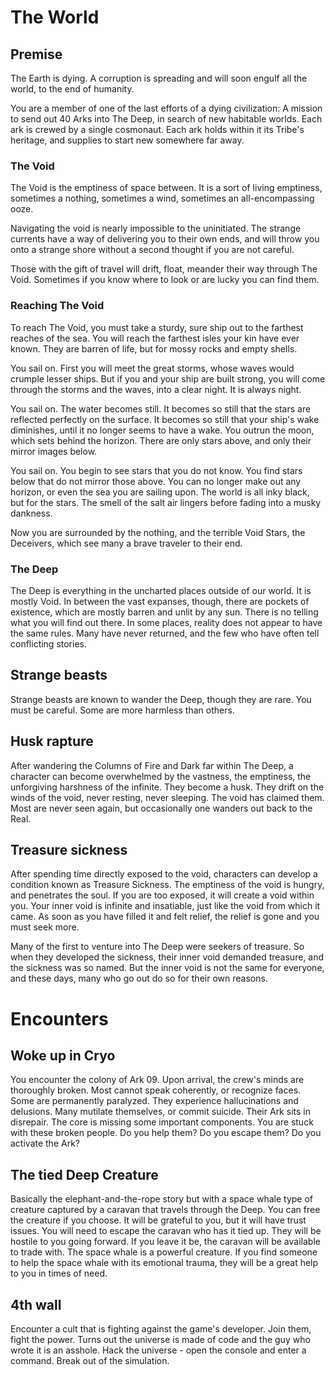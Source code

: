 # The World

## Premise

The Earth is dying. A corruption is spreading and will soon engulf all the world, to the end of humanity.

You are a member of one of the last efforts of a dying civilization: A mission to send out 40 Arks into The Deep, in search of new habitable worlds. Each ark is crewed by a single cosmonaut. Each ark holds within it its Tribe's heritage, and supplies to start new somewhere far away.

### The Void

The Void is the emptiness of space between. It is a sort of living emptiness, sometimes a nothing, sometimes a wind, sometimes an all-encompassing ooze.

Navigating the void is nearly impossible to the uninitiated. The strange currents have a way of delivering you to their own ends, and will throw you onto a strange shore without a second thought if you are not careful.

Those with the gift of travel will drift, float, meander their way through The Void. Sometimes if you know where to look or are lucky you can find them.

### Reaching The Void

To reach The Void, you must take a sturdy, sure ship out to the farthest reaches of the sea. You will reach the farthest isles your kin have ever known. They are barren of life, but for mossy rocks and empty shells.

You sail on. First you will meet the great storms, whose waves would crumple lesser ships. But if you and your ship are built strong, you will come through the storms and the waves, into a clear night. It is always night.

You sail on. The water becomes still. It becomes so still that the stars are reflected perfectly on the surface. It becomes so still that your ship's wake diminishes, until it no longer seems to have a wake. You outrun the moon, which sets behind the horizon. There are only stars above, and only their mirror images below.

You sail on. You begin to see stars that you do not know. You find stars below that do not mirror those above. You can no longer make out any horizon, or even the sea you are sailing upon. The world is all inky black, but for the stars. The smell of the salt air lingers before fading into a musky dankness.

Now you are surrounded by the nothing, and the terrible Void Stars, the Deceivers, which see many a brave traveler to their end.

### The Deep

The Deep is everything in the uncharted places outside of our world. It is mostly Void. In between the vast expanses, though, there are pockets of existence, which are mostly barren and unlit by any sun. There is no telling what you will find out there. In some places, reality does not appear to have the same rules. Many have never returned, and the few who have often tell conflicting stories.

## Strange beasts

Strange beasts are known to wander the Deep, though they are rare. You must be careful. Some are more harmless than others.

## Husk rapture

After wandering the Columns of Fire and Dark far within The Deep, a character can become overwhelmed by the vastness, the emptiness, the unforgiving harshness of the infinite. They become a husk. They drift on the winds of the void, never resting, never sleeping. The void has claimed them. Most are never seen again, but occasionally one wanders out back to the Real.

## Treasure sickness

After spending time directly exposed to the void, characters can develop a condition known as Treasure Sickness. The emptiness of the void is hungry, and penetrates the soul. If you are too exposed, it will create a void within you. Your inner void is infinite and insatiable, just like the void from which it came. As soon as you have filled it and felt relief, the relief is gone and you must seek more.

Many of the first to venture into The Deep were seekers of treasure. So when they developed the sickness, their inner void demanded treasure, and the sickness was so named. But the inner void is not the same for everyone, and these days, many who go out do so for their own reasons.

# Encounters

## Woke up in Cryo

You encounter the colony of Ark 09.
Upon arrival, the crew's minds are thoroughly broken.
Most cannot speak coherently, or recognize faces. Some are permanently paralyzed.
They experience hallucinations and delusions.
Many mutilate themselves, or commit suicide.
Their Ark sits in disrepair. The core is missing some important components.
You are stuck with these broken people. Do you help them?
Do you escape them?
Do you activate the Ark?

## The tied Deep Creature

Basically the elephant-and-the-rope story but with a space whale type of creature captured by a caravan that travels through the Deep.
You can free the creature if you choose.
It will be grateful to you, but it will have trust issues.
You will need to escape the caravan who has it tied up.
They will be hostile to you going forward.
If you leave it be, the caravan will be available to trade with.
The space whale is a powerful creature.
If you find someone to help the space whale with its emotional trauma, they will be a great help to you in times of need.

## 4th wall

Encounter a cult that is fighting against the game's developer.
Join them, fight the power.
Turns out the universe is made of code and the guy who wrote it is an asshole.
Hack the universe - open the console and enter a command.
Break out of the simulation.
